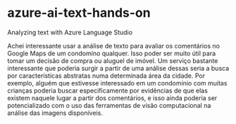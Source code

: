 # azure-ai-text-hands-on
Analyzing text with Azure Language Studio

Achei interessante usar a análise de texto para avaliar os comentários no Google Maps de um condomíno qualquer. Isso poder ser muito útil para tomar um decisão de compra ou aluguel de imóvel. Um serviço bastante interessante que poderia surgir a partir de uma análise dessas seria a busca por características abstratas numa determinada área da cidade. Por exemplo, alguém que estivesse interessado em um condomínio com muitas crianças poderia buscar especificamente por evidências de que elas existem naquele lugar a partir dos comentários, e isso ainda poderia ser potencializado com o uso das ferramentas de visão computacional na análise das imagens disponíveis.
